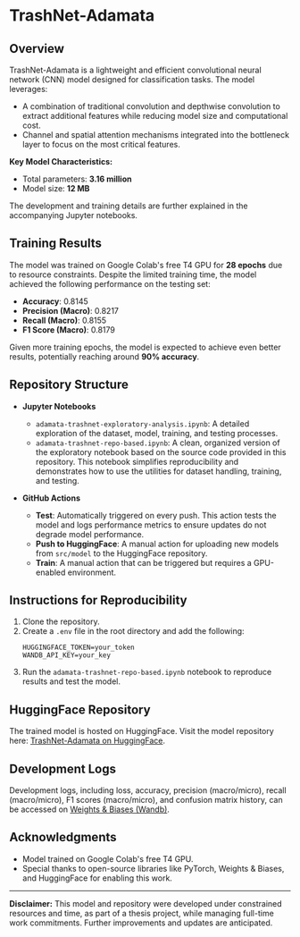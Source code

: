 # TrashNet-Adamata

## Overview
TrashNet-Adamata is a lightweight and efficient convolutional neural network (CNN) model designed for classification tasks. The model leverages:
- A combination of traditional convolution and depthwise convolution to extract additional features while reducing model size and computational cost.
- Channel and spatial attention mechanisms integrated into the bottleneck layer to focus on the most critical features.

**Key Model Characteristics:**
- Total parameters: **3.16 million**
- Model size: **12 MB**

The development and training details are further explained in the accompanying Jupyter notebooks.

## Training Results
The model was trained on Google Colab's free T4 GPU for **28 epochs** due to resource constraints. Despite the limited training time, the model achieved the following performance on the testing set:
- **Accuracy**: 0.8145
- **Precision (Macro)**: 0.8217
- **Recall (Macro)**: 0.8155
- **F1 Score (Macro)**: 0.8179

Given more training epochs, the model is expected to achieve even better results, potentially reaching around **90% accuracy**.

## Repository Structure
- **Jupyter Notebooks**
  - `adamata-trashnet-exploratory-analysis.ipynb`: A detailed exploration of the dataset, model, training, and testing processes.
  - `adamata-trashnet-repo-based.ipynb`: A clean, organized version of the exploratory notebook based on the source code provided in this repository. This notebook simplifies reproducibility and demonstrates how to use the utilities for dataset handling, training, and testing.

- **GitHub Actions**
  - **Test**: Automatically triggered on every push. This action tests the model and logs performance metrics to ensure updates do not degrade model performance.
  - **Push to HuggingFace**: A manual action for uploading new models from `src/model` to the HuggingFace repository.
  - **Train**: A manual action that can be triggered but requires a GPU-enabled environment.

## Instructions for Reproducibility
1. Clone the repository.
2. Create a `.env` file in the root directory and add the following:
   ```env
   HUGGINGFACE_TOKEN=your_token
   WANDB_API_KEY=your_key
   ```
3. Run the `adamata-trashnet-repo-based.ipynb` notebook to reproduce results and test the model.

## HuggingFace Repository
The trained model is hosted on HuggingFace. Visit the model repository here: [TrashNet-Adamata on HuggingFace](https://huggingface.co/grediiiii/trashnet-adamata).

## Development Logs
Development logs, including loss, accuracy, precision (macro/micro), recall (macro/micro), F1 scores (macro/micro), and confusion matrix history, can be accessed on [Weights & Biases (Wandb)](https://wandb.ai/mgradyn/trashnet-classification/runs/x74uwf2n?nw=nwusermgradyn).

## Acknowledgments
- Model trained on Google Colab's free T4 GPU.
- Special thanks to open-source libraries like PyTorch, Weights & Biases, and HuggingFace for enabling this work.

---
**Disclaimer:** This model and repository were developed under constrained resources and time, as part of a thesis project, while managing full-time work commitments. Further improvements and updates are anticipated.

